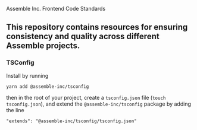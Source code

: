Assemble Inc. Frontend Code Standards

## This repository contains resources for ensuring consistency and quality across different Assemble projects.

### TSConfig
Install by running
```
yarn add @assemble-inc/tsconfig
```
then in the root of your project, create a `tsconfig.json` file (`touch tsconfig.json`), and extend the `@assemble-inc/tsconfig` package by adding the line
```
"extends": "@assemble-inc/tsconfig/tsconfig.json"
```
